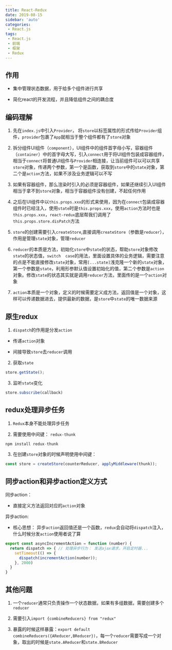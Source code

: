 ```yaml
---
title: React-Redux
date: 2019-08-15
sidebar: 'auto'
categories:
 - React.js
tags:
 - React.js
 - 前端
 - 框架
 - Redux
---
```


##  作用

- 集中管理状态数据，用于给多个组件进行共享 

-	简化react的开发流程，并且降低组件之间的耦合度

##  编码理解

1.  先在`index.js`中引入`Provider`， 将`store`以标签属性的形式传给`Provider`组件，`provider`包裹了`App`就相当于整个组件都有了`store`对象

2.  拆分组件UI组件（`component`），UI组件中的组件首字母小写，容器组件（`container`）中的首字母大写，引入`connect`用于将UI组件包装成容器组件，相当于`connect`将普通UI组件与`Provider`相连接，让当前组件可以可以共享`store`对象，传递两个参数，第一个是函数，获取到`store`中的`state`对象，第二个是`action`方法，如果不涉及业务逻辑可以不写

3.  如果有容器组件，那么渲染时引入的必须是容器组件，如果还继续引入UI组件相当于拿不到`store`对象，相当于容器组件没有创建，不起任何作用

4.  之后在UI组件中以`this.props.xxx`的形式来使用，因为在`connect`包装成容器组件时已经注入，使用`state`时是`this.props.xxx`，使用`action`方法时也是`this.props.xxx`，`react-redux`底层帮我们调用了`this.props.store.disPatch`方法

5.  `store`的创建需要引入`createStore`,直接调用`createStore`（参数是`reducer`），作用是管理`state`对象，管理`reducer`

6.  `reducer`的本质是方法，初始化`store`中`state`的状态，帮助`store`对象修改`state`的状态值，`switch  case`的用法，里面设置具体的业务逻辑，需要注意的点是不能直接修改`state`对象，常用`[...state]`浅克隆一个新的`state`对象，第一个参数是`state`，利用形参默认值设置初始化的值，第二个参数是`action`对象。修改`state`的状态其实就是调用`reducer`方法，里面传的是一个`action`对象

7.  `action`本质是一个对象，定义的时候需要定义成方法，返回值是一个对象，这样可以传递数据进去，提供最新的数据，是`store`中`state`的唯一数据来源

##  原生redux

1.  `dispatch`的作用是分发`action`

- 传递`action`对象

- 间接导致`store`去`reducer`调用

2.	获取`state` 

```js
store.getState();
``` 

3.	监听`state`变化  

```js
store.subscribe(callback)
``` 

##  redux处理异步任务

1.  `Redux`本身不能处理异步任务

2.  需要使用中间键： `redux-thunk`

```js
npm install redux-thunk
```

3.  在创建`store`对象的时候声明使用中间键： 

```js
const store = createStore(counterReducer, applyMiddleware(thunk));
```

##  同步action和异步action定义方式

同步action： 

- 直接定义方法返回对应的`action`对象

异步action: 

- 核心思想： 异步`action`返回值还是一个函数，`redux`会自动将`dispatch`注入，什么时候分发`action`使用者说了算

```js
export const asyncIncrementAction = function (number) { 
  return dispatch => { // 处理异步行为： 发送ajax请求，开启定时器...
    setTimeout(() => { 
      dispatch(incrementAction(number)); 
    }, 2000) 
  } 
}
```

##  其他问题

1.  一个`reducer`通常只负责操作一个状态数据，如果有多组数据，需要创建多个`reducer`

2.  需要引入`import {combineReducers} from "redux"`

3.  暴露的时候这样暴露：`export default combineReducers({AReducer,BReducer})`，每一个`reducer`需要写成一个对象，取出的时候是`state.AReducer`和`state.BReducer`
